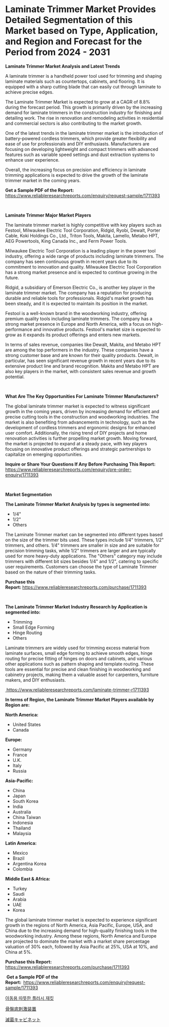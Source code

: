 <p><h1>Laminate Trimmer Market Provides Detailed Segmentation of this Market based on Type, Application, and Region and Forecast for the Period from 2024 - 2031</h1></p><p><strong>Laminate Trimmer Market Analysis and Latest Trends</strong></p>
<p><p>A laminate trimmer is a handheld power tool used for trimming and shaping laminate materials such as countertops, cabinets, and flooring. It is equipped with a sharp cutting blade that can easily cut through laminate to achieve precise edges.</p><p>The Laminate Trimmer Market is expected to grow at a CAGR of 8.8% during the forecast period. This growth is primarily driven by the increasing demand for laminate trimmers in the construction industry for finishing and detailing work. The rise in renovation and remodeling activities in residential and commercial sectors is also contributing to the market growth.</p><p>One of the latest trends in the laminate trimmer market is the introduction of battery-powered cordless trimmers, which provide greater flexibility and ease of use for professionals and DIY enthusiasts. Manufacturers are focusing on developing lightweight and compact trimmers with advanced features such as variable speed settings and dust extraction systems to enhance user experience.</p><p>Overall, the increasing focus on precision and efficiency in laminate trimming applications is expected to drive the growth of the laminate trimmer market in the coming years.</p></p>
<p><strong>Get a Sample PDF of the Report:&nbsp;</strong> <a href="https://www.reliableresearchreports.com/enquiry/request-sample/1711393">https://www.reliableresearchreports.com/enquiry/request-sample/1711393</a></p>
<p>&nbsp;</p>
<p><strong>Laminate Trimmer Major Market Players</strong></p>
<p><p>The laminate trimmer market is highly competitive with key players such as Festool, Milwaukee Electric Tool Corporation, Ridgid, Ryobi, Dewalt, Porter Cable, Koki Holdings Co., Ltd., Triton Tools, Makita, Lamello, Metabo HPT, AEG Powertools, King Canada Inc., and Ferm Power Tools. </p><p>Milwaukee Electric Tool Corporation is a leading player in the power tool industry, offering a wide range of products including laminate trimmers. The company has seen continuous growth in recent years due to its commitment to innovation and quality. Milwaukee Electric Tool Corporation has a strong market presence and is expected to continue growing in the future.</p><p>Ridgid, a subsidiary of Emerson Electric Co., is another key player in the laminate trimmer market. The company has a reputation for producing durable and reliable tools for professionals. Ridgid's market growth has been steady, and it is expected to maintain its position in the market.</p><p>Festool is a well-known brand in the woodworking industry, offering premium quality tools including laminate trimmers. The company has a strong market presence in Europe and North America, with a focus on high-performance and innovative products. Festool's market size is expected to grow as it expands its product offerings and enters new markets.</p><p>In terms of sales revenue, companies like Dewalt, Makita, and Metabo HPT are among the top performers in the industry. These companies have a strong customer base and are known for their quality products. Dewalt, in particular, has seen significant revenue growth in recent years due to its extensive product line and brand recognition. Makita and Metabo HPT are also key players in the market, with consistent sales revenue and growth potential.</p></p>
<p>&nbsp;</p>
<p><strong>What Are The Key Opportunities For Laminate Trimmer Manufacturers?</strong></p>
<p><p>The global laminate trimmer market is expected to witness significant growth in the coming years, driven by increasing demand for efficient and precise cutting tools in the construction and woodworking industries. The market is also benefiting from advancements in technology, such as the development of cordless trimmers and ergonomic designs for enhanced user comfort. Additionally, the rising trend of DIY projects and home renovation activities is further propelling market growth. Moving forward, the market is projected to expand at a steady pace, with key players focusing on innovative product offerings and strategic partnerships to capitalize on emerging opportunities.</p></p>
<p><strong>Inquire or Share Your Questions If Any Before Purchasing This Report:</strong> <a href="https://www.reliableresearchreports.com/enquiry/pre-order-enquiry/1711393">https://www.reliableresearchreports.com/enquiry/pre-order-enquiry/1711393</a></p>
<p>&nbsp;</p>
<p><strong>Market Segmentation</strong></p>
<p><strong>The Laminate Trimmer Market Analysis by types is segmented into:</strong></p>
<p><ul><li>1/4"</li><li>1/2"</li><li>Others</li></ul></p>
<p><p>The Laminate Trimmer market can be segmented into different types based on the size of the trimmer bits used. These types include 1/4" trimmers, 1/2" trimmers, and others. 1/4" trimmers are smaller in size and are suitable for precision trimming tasks, while 1/2" trimmers are larger and are typically used for more heavy-duty applications. The "Others" category may include trimmers with different bit sizes besides 1/4" and 1/2", catering to specific user requirements. Customers can choose the type of Laminate Trimmer based on the nature of their trimming tasks.</p></p>
<p><strong>Purchase this Report:&nbsp;</strong><a href="https://www.reliableresearchreports.com/purchase/1711393">https://www.reliableresearchreports.com/purchase/1711393</a></p>
<p>&nbsp;</p>
<p><strong>The Laminate Trimmer Market Industry Research by Application is segmented into:</strong></p>
<p><ul><li>Trimming</li><li>Small Edge Forming</li><li>Hinge Routing</li><li>Others</li></ul></p>
<p><p>Laminate trimmers are widely used for trimming excess material from laminate surfaces, small edge forming to achieve smooth edges, hinge routing for precise fitting of hinges on doors and cabinets, and various other applications such as pattern shaping and template routing. These tools are essential for precise and clean finishing in woodworking and cabinetry projects, making them a valuable asset for carpenters, furniture makers, and DIY enthusiasts.</p></p>
<p><a href="https://www.reliableresearchreports.com/laminate-trimmer-r1711393">&nbsp;https://www.reliableresearchreports.com/laminate-trimmer-r1711393</a></p>
<p><strong>In terms of Region, the Laminate Trimmer Market Players available by Region are:</strong></p>
<p>
    <p> <strong> North America: </strong>
        <ul>
            <li>United States</li>
            <li>Canada</li>
        </ul>
        </p> 
    <p> <strong> Europe: </strong>
        <ul>
            <li>Germany</li>
            <li>France</li>
            <li>U.K.</li>
            <li>Italy</li>
            <li>Russia</li>
        </ul>
        </p> 
    <p> <strong> Asia-Pacific: </strong>
        <ul>
            <li>China</li>
            <li>Japan</li>
            <li>South Korea</li>
            <li>India</li>
            <li>Australia</li>
            <li>China Taiwan</li>
            <li>Indonesia</li>
            <li>Thailand</li>
            <li>Malaysia</li>
        </ul>
        </p> 
    <p> <strong> Latin America: </strong>
        <ul>
            <li>Mexico</li>
            <li>Brazil</li>
            <li>Argentina Korea</li>
            <li>Colombia</li>
        </ul>
        </p> 
    <p> <strong> Middle East & Africa: </strong>
        <ul>
            <li>Turkey</li>
            <li>Saudi</li>
            <li>Arabia</li>
            <li>UAE</li>
            <li>Korea</li>
        </ul>
    </p>
    </p>
<p><p>The global laminate trimmer market is expected to experience significant growth in the regions of North America, Asia Pacific, Europe, USA, and China due to the increasing demand for high-quality finishing tools in the woodworking industry. Among these regions, North America and Europe are projected to dominate the market with a market share percentage valuation of 30% each, followed by Asia Pacific at 25%, USA at 10%, and China at 5%.</p></p>
<p><strong>Purchase this Report: </strong><a href="https://www.reliableresearchreports.com/purchase/1711393">https://www.reliableresearchreports.com/purchase/1711393</a></p>
<p>&nbsp;<strong>Get a Sample PDF of the Report:&nbsp;&nbsp;</strong><a href="https://www.reliableresearchreports.com/enquiry/request-sample/1711393">https://www.reliableresearchreports.com/enquiry/request-sample/1711393</a></p>
<p><strong></strong></p>
<p><p><a href="https://github.com/fatmarawatan39/Market-Research-Report-List-1/blob/main/5329142107189.md">아동용 따뜻한 플러시 재킷</a></p><p><a href="https://github.com/xemfu2379520/Market-Research-Report-List-2/blob/main/5309488126808.md">骨盤底刺激装置</a></p><p><a href="https://github.com/bucuel854722/Market-Research-Report-List-2/blob/main/1113357126809.md">滅菌キャビネット</a></p></p>